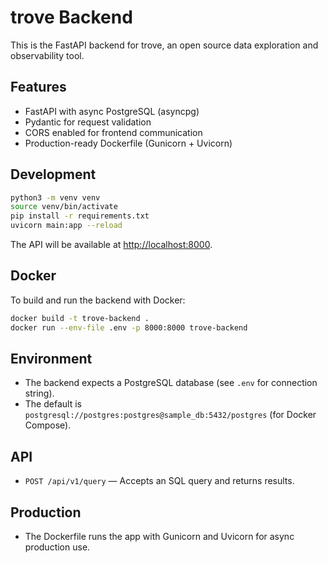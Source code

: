 # trove Backend

This is the FastAPI backend for trove, an open source data exploration and observability tool.

## Features
- FastAPI with async PostgreSQL (asyncpg)
- Pydantic for request validation
- CORS enabled for frontend communication
- Production-ready Dockerfile (Gunicorn + Uvicorn)

## Development

```bash
python3 -m venv venv
source venv/bin/activate
pip install -r requirements.txt
uvicorn main:app --reload
```

The API will be available at [http://localhost:8000](http://localhost:8000).

## Docker
To build and run the backend with Docker:

```bash
docker build -t trove-backend .
docker run --env-file .env -p 8000:8000 trove-backend
```

## Environment
- The backend expects a PostgreSQL database (see `.env` for connection string).
- The default is `postgresql://postgres:postgres@sample_db:5432/postgres` (for Docker Compose).

## API
- `POST /api/v1/query` — Accepts an SQL query and returns results.

## Production
- The Dockerfile runs the app with Gunicorn and Uvicorn for async production use. 
